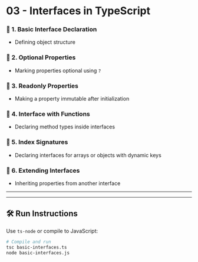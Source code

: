 # 03 - Interfaces in TypeScript

### 🔹 1. Basic Interface Declaration
- Defining object structure

### 🔹 2. Optional Properties
- Marking properties optional using `?`

### 🔹 3. Readonly Properties
- Making a property immutable after initialization

### 🔹 4. Interface with Functions
- Declaring method types inside interfaces

### 🔹 5. Index Signatures
- Declaring interfaces for arrays or objects with dynamic keys

### 🔹 6. Extending Interfaces
- Inheriting properties from another interface

---


---

## 🛠️ Run Instructions

Use `ts-node` or compile to JavaScript:

```bash
# Compile and run
tsc basic-interfaces.ts
node basic-interfaces.js
